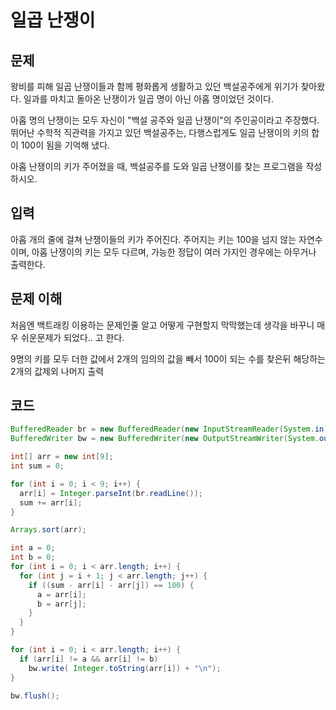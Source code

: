 # 일곱 난쟁이

## 문제

왕비를 피해 일곱 난쟁이들과 함께 평화롭게 생활하고 있던 백설공주에게 위기가 찾아왔다. 일과를 마치고 돌아온 난쟁이가 일곱 명이 아닌 아홉 명이었던 것이다.

아홉 명의 난쟁이는 모두 자신이 "백설 공주와 일곱 난쟁이"의 주인공이라고 주장했다. 뛰어난 수학적 직관력을 가지고 있던 백설공주는, 다행스럽게도 일곱 난쟁이의 키의 합이 100이 됨을 기억해 냈다.

아홉 난쟁이의 키가 주어졌을 때, 백설공주를 도와 일곱 난쟁이를 찾는 프로그램을 작성하시오.

## 입력

아홉 개의 줄에 걸쳐 난쟁이들의 키가 주어진다. 주어지는 키는 100을 넘지 않는 자연수이며, 아홉 난쟁이의 키는 모두 다르며, 가능한 정답이 여러 가지인 경우에는 아무거나 출력한다.



## 문제 이해

처음엔 백트래킹 이용하는 문제인줄 알고 어떻게 구현할지 막막했는데 생각을 바꾸니 매우 쉬운문제가 되었다.. 고 한다.

9명의 키를 모두 더한 값에서 2개의 임의의 값을 빼서 100이 되는 수를 찾은뒤 해당하는 2개의 값제외 나머지 출력



## 코드

```java
BufferedReader br = new BufferedReader(new InputStreamReader(System.in));
BufferedWriter bw = new BufferedWriter(new OutputStreamWriter(System.out));

int[] arr = new int[9];
int sum = 0;

for (int i = 0; i < 9; i++) {
  arr[i] = Integer.parseInt(br.readLine());
  sum += arr[i];
}

Arrays.sort(arr);

int a = 0;
int b = 0;
for (int i = 0; i < arr.length; i++) {
  for (int j = i + 1; j < arr.length; j++) {
    if ((sum - arr[i] - arr[j]) == 100) {
      a = arr[i];
      b = arr[j];
    }
  }
}

for (int i = 0; i < arr.length; i++) {
  if (arr[i] != a && arr[i] != b)
    bw.write( Integer.toString(arr[i]) + "\n");
}

bw.flush();
```

